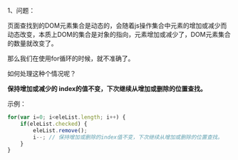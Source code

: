 1、问题：

页面查找到的DOM元素集合是动态的，会随着js操作集合中元素的增加或减少而动态改变，本质上DOM的集合是对象的指向，元素增加或减少了，DOM元素集合的数量就改变了。



那么我们在使用for循环的时候，就不准确了。

如何处理这种个情况呢？

**保持增加或减少的 index的值不变，下次继续从增加或删除的位置查找。**



示例：

```js
for(var i=0; i<eleList.length; i++) {
    if(eleList.checked) {
        eleList.remove();
        i--; // 保持增加或删除的index值不变，下次继续从增加或删除的位置查找。
    }
}
```





























